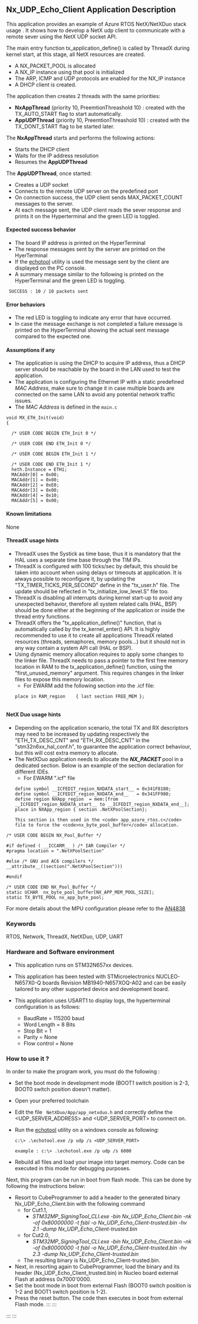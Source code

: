 ## <b>Nx_UDP_Echo_Client Application Description</b>

This application provides an example of Azure RTOS NetX/NetXDuo stack usage .
It shows how to develop a NetX udp client to communicate with a remote sever using the NetX UDP socket API.

The main entry function tx_application_define() is called by ThreadX during kernel start, at this stage, all NetX resources are created.

 + A NX_PACKET_POOL is allocated
 + A NX_IP instance using that pool is initialized
 + The ARP, ICMP and UDP protocols are enabled for the NX_IP instance
 + A DHCP client is created.

The application then creates 2 threads with the same priorities:

 + **NxAppThread** (priority 10, PreemtionThreashold 10) : created with the TX_AUTO_START flag to start automatically.
 + **AppUDPThread** (priority 10, PreemtionThreashold 10) : created with the TX_DONT_START flag to be started later.

The **NxAppThread** starts and performs the following actions:

  + Starts the DHCP client
  + Waits for the IP address resolution
  + Resumes the **AppUDPThread**

The **AppUDPThread**, once started:

  + Creates a UDP socket
  + Connects to the remote UDP server on the predefined port
  + On connection success, the UDP client sends MAX_PACKET_COUNT messages to the server.
  + At each message sent, the UDP client reads the sever response and prints it on the Hyperterminal and the green LED is toggled.

#### <b>Expected success behavior</b>

 + The board IP address is printed on the HyperTerminal
 + The response messages sent by the server are printed on the HyerTerminal
 + If the [echotool](https://github.com/PavelBansky/EchoTool/releases/tag/v1.5.0.0) utility is used the message sent by the client are displayed on the PC console.
 + A summary message similar to the following is printed on the HyperTerminal and the green LED is toggling.
 ```
  SUCCESS : 10 / 10 packets sent
```

#### <b>Error behaviors</b>

+ The red LED is toggling to indicate any error that have occurred.
+ In case the message exchange is not completed a failure message is printed on the HyperTerminal showing the actual sent message compared to the expected one.

#### <b>Assumptions if any</b>

- The application is using the DHCP to acquire IP address, thus a DHCP server should be reachable by the board in the LAN used to test the application.
- The application is configuring the Ethernet IP with a static predefined <i>MAC Address</i>, make sure to change it in case multiple boards are connected on the same LAN to avoid any potential network traffic issues.
- The <i>MAC Address</i> is defined in the `main.c`

```
void MX_ETH_Init(void)
{

  /* USER CODE BEGIN ETH_Init 0 */

  /* USER CODE END ETH_Init 0 */

  /* USER CODE BEGIN ETH_Init 1 */

  /* USER CODE END ETH_Init 1 */
  heth.Instance = ETH1;
  MACAddr[0] = 0x00;
  MACAddr[1] = 0x80;
  MACAddr[2] = 0xE0;
  MACAddr[3] = 0x00;
  MACAddr[4] = 0x10;
  MACAddr[5] = 0x00;
```
#### <b>Known limitations</b>
None

#### <b>ThreadX usage hints</b>

 - ThreadX uses the Systick as time base, thus it is mandatory that the HAL uses a separate time base through the TIM IPs.
 - ThreadX is configured with 100 ticks/sec by default, this should be taken into account when using delays or timeouts at application. It is always possible to reconfigure it, by updating the "TX_TIMER_TICKS_PER_SECOND" define in the "tx_user.h" file. The update should be reflected in "tx_initialize_low_level.S" file too.
 - ThreadX is disabling all interrupts during kernel start-up to avoid any unexpected behavior, therefore all system related calls (HAL, BSP) should be done either at the beginning of the application or inside the thread entry functions.
 - ThreadX offers the "tx_application_define()" function, that is automatically called by the tx_kernel_enter() API.
   It is highly recommended to use it to create all applications ThreadX related resources (threads, semaphores, memory pools...)  but it should not in any way contain a system API call (HAL or BSP).
 - Using dynamic memory allocation requires to apply some changes to the linker file.
   ThreadX needs to pass a pointer to the first free memory location in RAM to the tx_application_define() function,
   using the "first_unused_memory" argument.
   This requires changes in the linker files to expose this memory location.
    + For EWARM add the following section into the .icf file:
     ```
	 place in RAM_region    { last section FREE_MEM };


#### <b>NetX Duo usage hints</b>

- Depending on the application scenario, the total TX and RX descriptors may need to be increased by updating respectively  the "ETH_TX_DESC_CNT" and "ETH_RX_DESC_CNT" in the "stm32n6xx_hal_conf.h", to guarantee the application correct behaviour, but this will cost extra memory to allocate.
- The NetXDuo application needs to allocate the <b> <i> NX_PACKET </i> </b> pool in a dedicated section.
Below is an example of the section declaration for different IDEs.
   + For EWARM ".icf" file
   ```
   define symbol __ICFEDIT_region_NXDATA_start__ = 0x341F8180;
   define symbol __ICFEDIT_region_NXDATA_end__   = 0x341FF980;
   define region NXApp_region  = mem:[from __ICFEDIT_region_NXDATA_start__ to __ICFEDIT_region_NXDATA_end__];
   place in NXApp_region { section .NetXPoolSection};

  This section is then used in the <code> app_azure_rtos.c</code> file to force the <code>nx_byte_pool_buffer</code> allocation.

```
/* USER CODE BEGIN NX_Pool_Buffer */

#if defined ( __ICCARM__ ) /* IAR Compiler */
#pragma location = ".NetXPoolSection"

#else /* GNU and AC6 compilers */
__attribute__((section(".NetXPoolSection")))

#endif

/* USER CODE END NX_Pool_Buffer */
static UCHAR  nx_byte_pool_buffer[NX_APP_MEM_POOL_SIZE];
static TX_BYTE_POOL nx_app_byte_pool;
```
For more details about the MPU configuration please refer to the [AN4838](https://www.st.com/resource/en/application_note/dm00272912-managing-memory-protection-unit-in-stm32-mcus-stmicroelectronics.pdf)

### <b>Keywords</b>

RTOS, Network, ThreadX, NetXDuo, UDP, UART

### <b>Hardware and Software environment</b>

  - This application runs on STM32N657xx devices.
  - This application has been tested with STMicroelectronics NUCLEO-N657X0-Q boards Revision MB1940-N657XOQ-A02 and can be easily tailored to any other supported device and development board.

  - This application uses USART1 to display logs, the hyperterminal configuration is as follows:
      - BaudRate = 115200 baud
      - Word Length = 8 Bits
      - Stop Bit = 1
      - Parity = None
      - Flow control = None

### <b>How to use it ?</b>

In order to make the program work, you must do the following :

 - Set the boot mode in development mode (BOOT1 switch position is 2-3, BOOT0 switch position doesn't matter).
 - Open your preferred toolchain
 - Edit the file <code> NetXDuo/App/app_netxduo.h</code> and correctly define the <UDP_SERVER_ADDRESS> and <UDP_SERVER_PORT> to connect on.
 - Run the [echotool](https://github.com/PavelBansky/EchoTool/releases/tag/v1.5.0.0) utility on a windows console as following:

       c:\> .\echotool.exe /p udp /s <UDP_SERVER_PORT>

       example : c:\> .\echotool.exe /p udp /s 6000

 - Rebuild all files and load your image into target memory. Code can be executed in this mode for debugging purposes.

Next, this program can be run in boot from flash mode. This can be done by following the instructions below:

 - Resort to CubeProgrammer to add a header to the generated binary Nx_UDP_Echo_Client.bin with the following command
   - for Cut1.1,
     - *STM32MP_SigningTool_CLI.exe -bin Nx_UDP_Echo_Client.bin -nk -of 0x80000000 -t fsbl -o Nx_UDP_Echo_Client-trusted.bin -hv 2.1 -dump Nx_UDP_Echo_Client-trusted.bin*
   - for Cut2.0, 
      - *STM32MP_SigningTool_CLI.exe -bin Nx_UDP_Echo_Client.bin -nk -of 0x80000000 -t fsbl -o Nx_UDP_Echo_Client-trusted.bin -hv 2.3 -dump Nx_UDP_Echo_Client-trusted.bin*
   - The resulting binary is Nx_UDP_Echo_Client-trusted.bin.       
 - Next, in resorting again to CubeProgrammer, load the binary and its header (Nx_UDP_Echo_Client_trusted.bin) in Nucleo board external Flash at address 0x7000'0000.
 - Set the boot mode in boot from external Flash (BOOT0 switch position is 1-2 and BOOT1 switch position is 1-2).
 - Press the reset button. The code then executes in boot from external Flash mode.
:::
:::


:::
:::


